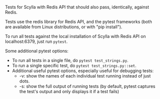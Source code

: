 Tests for Scylla with Redis API that should also pass, identically, against Redis.

Tests use the redis library for Redis API, and the pytest frameworks
(both are available from Linux distributions, or with "pip install").

To run all tests against the local installation of Scylla with Redis API on
localhost:6379, just run `pytest`.

Some additional pytest options:
* To run all tests in a single file, do `pytest test_strings.py`.
* To run a single specific test, do `pytest test_strings.py::set`.
* Additional useful pytest options, especially useful for debugging tests:
  * -v: show the names of each individual test running instead of just dots.
  * -s: show the full output of running tests (by default, pytest captures the test's output and only displays it if a test fails)
